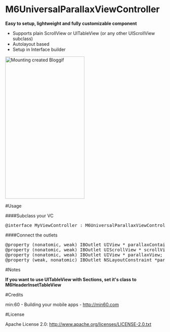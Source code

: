 M6UniversalParallaxViewController
=================================

<b>Easy to setup, lightweight and fully customizable component</b>

- Supports plain ScrollView or UITableView (or any other UIScrollView subclass)
- Autolayout based
- Setup in Interface builder

<a href="http://en.bloggif.com/" title="Photo Editing"><img src="http://data.bloggif.com/distant/user/store/e/e/a/3/e45e4874acb3588f31d187074d893aee.gif" alt="Mounting created Bloggif" width="250" height="448" /></a>

#Usage

####Subclass your VC
<pre>
@interface MyViewController : M6UniversalParallaxViewController
</pre>

####Connect the outlets
<pre>
@property (nonatomic, weak) IBOutlet UIView * parallaxContainerView;
@property (nonatomic, weak) IBOutlet UIScrollView * scrollView;
@property (nonatomic, weak) IBOutlet UIView * parallaxView;
@property (weak, nonatomic) IBOutlet NSLayoutConstraint *parallaxContainerViewHeightLayoutConstraint;
</pre>

#Notes

<b>If you want to use UITableView with Sections, set it's class to M6HeaderInsetTableView</b>

#Credits

min:60 - Building your mobile apps - <a href="http://min60.com">http://min60.com</a>

#License

Apache License 2.0: http://www.apache.org/licenses/LICENSE-2.0.txt

